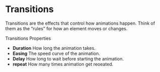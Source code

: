 # Transitions

Transitions are the effects that control how animations happen. Think of them as the “rules” for how an element moves or changes.

Transitions Properties
- **Duration**  How long the animation takes.
- **Easing**  The speed curve of the animation.
- **Delay**  How long to wait before starting the animation.
- **repeat**  How many times animation get reoeated.
